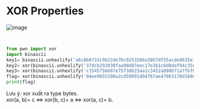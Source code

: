 # XOR Properties  
![image](https://user-images.githubusercontent.com/97203151/221141805-3c9d894b-048a-4fef-a6fb-d4d7da77cf6c.png)  
```Python


from pwn import xor
import binascii
key1= binascii.unhexlify('a6c8b6733c9b22de7bc0253266a3867df55acde8635e19c73313')
key2= xor(binascii.unhexlify('37dcb292030faa90d07eec17e3b1c6d8daf94c35d4c9191a5e1e'), key1)
key3= xor(binascii.unhexlify('c1545756687e7573db23aa1c3452a098b71a7fbf0fddddde5fc1'), key2)
flag= xor(binascii.unhexlify('04ee9855208a2cd59091d04767ae47963170d1660df7f56f5faf'), key1, key2, key3)
print(flag)


```
Lưu ý: xor xuất ra type bytes.  
xor(a, b)= c <=> xor(b, c)= a <=> xor(a, c)= b.  
